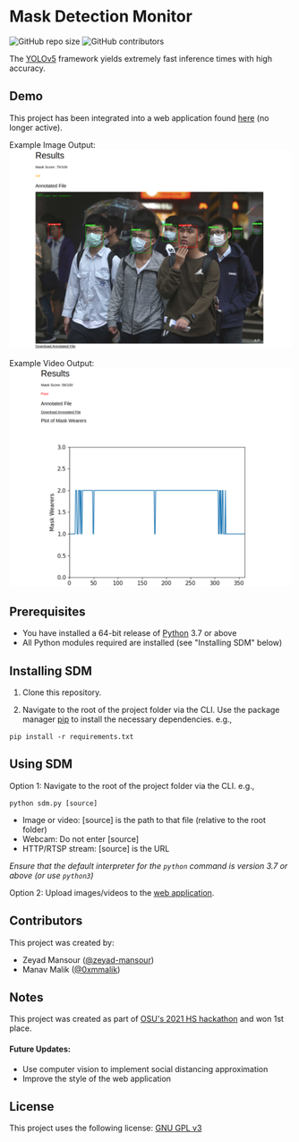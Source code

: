 # Mask Detection Monitor

![GitHub repo size](https://img.shields.io/github/repo-size/zeyad-mansour/mask-detection-monitor)
![GitHub contributors](https://img.shields.io/github/contributors/zeyad-mansour/mask-detection-monitor)

The [YOLOv5](https://github.com/ultralytics/yolov5) framework yields extremely fast inference times with high accuracy.

## Demo

This project has been integrated into a web application found [here](https://www.zeyadmansour.com/sdm/) (no longer active).

Example Image Output:
![demo_image_output](demo_images/demo_image_output.png)

Example Video Output:
![demo_video_output](demo_images/demo_video_output.png)

## Prerequisites

* You have installed a 64-bit release of [Python](https://www.python.org/downloads/) 3.7 or above
* All Python modules required are installed (see "Installing SDM" below)

## Installing SDM

1. Clone this repository.

2. Navigate to the root of the project folder via the CLI. Use the package manager [pip](https://pip.pypa.io/en/stable/) to install the necessary dependencies. e.g.,
```
pip install -r requirements.txt
```  

## Using SDM

Option 1: Navigate to the root of the project folder via the CLI. e.g.,
```
python sdm.py [source]
```
* Image or video: [source] is the path to that file (relative to the root folder)
* Webcam: Do not enter [source]
* HTTP/RTSP stream: [source] is the URL

_Ensure that the default interpreter for the `python` command is version 3.7 or above (or use `python3`)_

Option 2: Upload images/videos to the [web application](https://www.zeyadmansour.com/sdm/).
## Contributors

This project was created by:

* Zeyad Mansour ([@zeyad-mansour](https://github.com/zeyad-mansour/))
* Manav Malik ([@0xmmalik](https://github.com/0xmmalik/))

## Notes

This project was created as part of [OSU's 2021 HS hackathon](https://hack.osu.edu/hs/2021/) and won 1st place.
#### Future Updates:
- Use computer vision to implement social distancing approximation
- Improve the style of the web application

## License

This project uses the following license: [GNU GPL v3](https://github.com/zeyad-mansour/mask-detection-monitor/blob/main/LICENSE)
